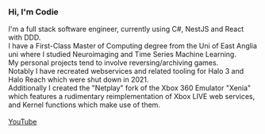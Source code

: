 <!-- ![Avatar](https://codie.gg/profile/img/avatar.png) -->
<!-- ![Me!](https://codie.gg/profile/img/me.jpg) -->
### Hi, I'm Codie
I'm a full stack software engineer, currently using C#, NestJS and React with DDD. \
I have a First-Class Master of Computing degree from the Uni of East Anglia uni where I studied Neuroimaging and Time Series Machine Learning. \
My personal projects tend to involve reversing/archiving games. \
Notably I have recreated webservices and related tooling for Halo 3 and Halo Reach which were shut down in 2021. \
Additionally I created the "Netplay" fork of the Xbox 360 Emulator "Xenia" which features a rudimentary reimplementation of Xbox LIVE web services, and Kernel functions which make use of them. \
 \
[YouTube](https://www.youtube.com/channel/UC1roe7lSEOq7VDGYtN2II4w)


<!--
**craftycodie/craftycodie** is a ✨ _special_ ✨ repository because its `README.md` (this file) appears on your GitHub profile.

Here are some ideas to get you started:

- 🔭 I’m currently working on ...
- 🌱 I’m currently learning ...
- 👯 I’m looking to collaborate on ...
- 🤔 I’m looking for help with ...
- 💬 Ask me about ...
- 📫 How to reach me: ...
- 😄 Pronouns: ...
- ⚡ Fun fact: ...
-->
